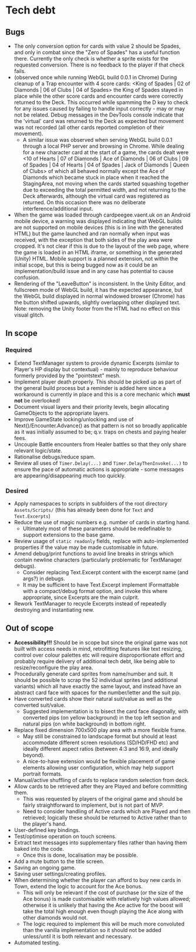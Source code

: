 # Tech debt

## Bugs

- The only conversion option for cards with value 2 should be Spades, and only in combat since the "Zero of Spades" has a useful function there. Currently the only check is whether a sprite exists for the requested conversion. There is no feedback to the player if that check fails.
- (observed once while running WebGL build 0.0.1 in Chrome) During cleanup of a Trap encounter with 4 score cards: <King of Spades | 02 of Diamonds | 06 of Clubs | 04 of Spades> the King of Spades stayed in place while the other score cards and encounter cards were correctly returned to the Deck. This occurred while spamming the D key to check for any issues caused by failing to handle input correctly - may or may not be related. Debug messages in the DevTools console indicate that the 'virtual' card was returned to the Deck as expected but movement was not recorded (all other cards reported completion of their movement).
  - A similar issue was observed when serving WebGL build 0.0.1 through a local PHP server and browsing in Chrome. While dealing for a new character card at the start of a game, the cards dealt were <10 of Hearts | 07 of Diamonds | Ace of Diamonds | 06 of Clubs | 09 of Spades | 04 of Hearts | 04 of Spades | Jack of Diamonds | Queen of Clubs> of which all behaved normally except the Ace of Diamonds which became stuck in place when it reached the StagingArea, not moving when the cards started squashing together due to exceeding the total permitted width, and not returning to the Deck afterwards, although the virtual card was registered as returned. On this occasion there was no deliberate interference/additional input.
- When the game was loaded through cardpeegee.vaent.uk on an Android mobile device, a warning was displayed indicating that WebGL builds are not supported on mobile devices (this is in line with the generated HTML) but the game launched and ran normally when input was received, with the exception that both sides of the play area were cropped. It's not clear if this is due to the layout of the web page, where the game is loaded in an HTML iframe, or something in the generated (Unity) HTML. Mobile support is a planned extension, not within the initial scope, but this is being bugged now as it could be an implementation/build issue and in any case has potential to cause confusion.
- Rendering of the "LeaveButton" is inconsistent. In the Unity Editor, and fullscreen mode of WebGL build, it has the expected appearance, but the WebGL build displayed in normal windowed browser (Chrome) has the button shifted upwards, slightly overlapping other displayed text. Note: removing the Unity footer from the HTML had no effect on this visual glitch.

## In scope

### Required

- Extend TextManager system to provide dynamic Excerpts (similar to Player's HP display but contextual) - mainly to reproduce behaviour formerly provided by the "pointstext" mesh.
- Implement player death properly. This should be picked up as part of the general build process but a reminder is added here since a workaround is currently in place and this is a core mechanic which **must not** be overlooked!
- Document visual layers and their priority levels, begin allocating GameObjects to the appropriate layers.
- Improve GameState locking/unlocking and use of Next()/Encounter.Advance() as that pattern is not so broadly applicable as it was initially assumed to be; q.v. traps on chests and paying healer fees.
- Uncouple Battle encounters from Healer battles so that they only share relevant logic/state.
- Rationalise debugs/reduce spam.
- Review all uses of `Timer.Delay(...)` and `Timer.DelayThenInvoke(...)` to ensure the pace of automatic actions is appropriate - some messages are appearing/disappearing much too quickly.

### Desired

- Apply namespaces to scripts in subfolders of the root directory `Assets/Scripts/` (this has already been done for `Text` and `Text.Excerpts`)
- Reduce the use of magic numbers e.g. number of cards in starting hand.
  - Ultimately most of these parameters should be redefinable to support extensions to the base game.
- Review usage of `static readonly` fields, replace with auto-implemented properties if the value may be made customisable in future.
- Amend debug/print functions to avoid line breaks in strings which contain newline characters (particularly problematic for TextManager debugs).
  - Consider replacing Text.Excerpt content with the excerpt name (and args?) in debugs.
  - It may be sufficient to have Text.Excerpt implement IFormattable with a compact/debug format option, and invoke this where appropriate, since Excerpts are the main culprit.
- Rework TextManager to recycle Excerpts instead of repeatedly destroying and instantiating new.

## Out of scope

- **Accessibility!!!** Should be in scope but since the original game was not built with access needs in mind, retrofitting features like text resizing, control over colour palettes etc will require disproportionate effort and probably require delivery of additional tech debt, like being able to resize/reconfigure the play area.
- Procedurally generate card sprites from name/number and suit. It should be possible to scrap the 52 individual sprites (and additional variants) which all have exactly the same layout, and instead have an abstract card face with spaces for the number/letter and the suit pip.
- Have converted cards show their natural suit/value as well as the converted suit/value.
  - Suggested implementation is to bisect the card face diagonally, with converted pips (on yellow background) in the top left section and natural pips (on white background) in bottom right.
- Replace fixed dimension 700x500 play area with a more flexible frame.
  - May still be constrained to landscape format but should at least accommodate different screen resolutions (SD/HD/FHD etc) and ideally different aspect ratios (between 4:3 and 16:9, and ideally beyond).
  - A nice-to-have extension would be flexible placement of game elements allowing user configuration, which may help support portrait formats.
- Manual/active shuffling of cards to replace random selection from deck.
- Allow cards to be retrieved after they are Played and before committing them.
  - This was requested by players of the original game and should be fairly straightforward to implement, but is not part of MVP.
  - Need to consider handling of Active cards which are Played and then retrieved; logically these should be returned to Active rather than to the player's hand.
- User-defined key bindings.
- Test/optimise operation on touch screens.
- Extract text messages into supplementary files rather than having them baked into the code.
  - Once this is done, localisation may be possible.
- Add a mute button to the title screen.
- Saving an ongoing game.
- Saving user settings/creating profiles.
- When determining whether the player can afford to buy new cards in Town, extend the logic to account for the Ace bonus.
  - This will only be relevant if the cost of purchase (or the size of the Ace bonus) is made customisable with relatively high values allowed; otherwise it is unlikely that having the Ace active for the boost will take the total high enough even though playing the Ace along with other diamonds would not.
  - The logic required to implement this will be much more convoluted than the vanilla implementation so it should not be added unless/until it is both relevant and necessary.
- Automated testing.
